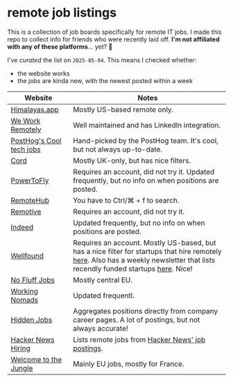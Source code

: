 # remote job listings

This is a collection of job boards specifically for remote IT jobs. I made this repo to collect info for friends who were recently laid off. **I'm not affiliated with any of these platforms**... yet? 🫥

I've *curated* the list on `2025-05-04`. This means I checked whether:

* the website works
* the jobs are kinda new, with the newest posted within a week

| **Website** | **Notes** |
|---|---|
| [Himalayas.app](https://himalayas.app/) | Mostly US-based remote only. |
| [We Work Remotely](https://weworkremotely.com/remote-jobs/search) | Well maintained and has LinkedIn integration. |
| [PostHog's Cool tech jobs](https://posthog.com/cool-tech-jobs) | Hand-picked by the PostHog team. It's cool, but not always up-to-date. |
| [Cord](https://cord.co/) | Mostly UK-only, but has nice filters. |
| [PowerToFly](https://powertofly.com/) | Requires an account, did not try it. Updated frequently, but no info on when positions are posted. |
| [RemoteHub](https://remotehub.io/remote-jobs/) | You have to Ctrl/⌘ + f to search. |
| [Remotive](https://remotive.com/) | Requires an account, did not try it. |
| [Indeed](https://www.indeed.com/) | Updated frequently, but no info on when positions are posted. |
| [Wellfound](https://wellfound.com/jobs) | Requires an account. Mostly US-based, but has a nice filter for startups that hire remotely [here](https://wellfound.com/discover/startups?location=remote-friendly). Also has a weekly newsletter that lists recendly funded startups [here](https://wellfound.com/discover/blog/newsletters). Nice! |
| [No Fluff Jobs](https://nofluffjobs.com/) | Mostly central EU. |
| [Working Nomads](https://www.workingnomads.com/jobs) | Updated frequentl. |
| [Hidden Jobs](https://www.hidden-jobs.com/)  | Aggregates positions directly from company career pages. A lot of postings, but not always accurate! |
| [Hacker News Hiring](https://hnhiring.com/locations/remote)  | Lists remote jobs from [Hacker News' job postings](https://news.ycombinator.com/jobs). |
| [Welcome to the Jungle](https://www.welcometothejungle.com/en)  | Mainly EU jobs, mostly for France. |
